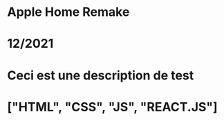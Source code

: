 <h1 class="Nom-Projet">Apple Home Remake</h1>
<h1 class="Annee">12/2021</h1>
<h1 class="Description">Ceci est une description de test</h1>
<h1 class="langages">["HTML", "CSS", "JS", "REACT.JS"]<h1>